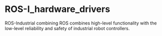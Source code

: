 # ROS-I_hardware_drivers
ROS-Industrial  combining ROS combines high-level functionality with the low-level reliability and safety of industrial robot controllers.

